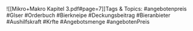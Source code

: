 
![[Mikro+Makro Kapitel 3.pdf#page=7]]Tags & Topics:
   #angebotenpreis
   #Glser
   #Orderbuch
   #Bierkneipe
   #Deckungsbeitrag
   #Bieranbieter
   #Aushilfskraft
   #Krfte
   #Angebotsmenge
   #angebotenPreis